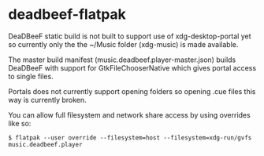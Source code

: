 # deadbeef-flatpak

DeaDBeeF static build is not built to support use of xdg-desktop-portal yet so currently only the the ~/Music folder (xdg-music) is made available.

The master build manifest (music.deadbeef.player-master.json) builds DeaDBeeF with support for GtkFileChooserNative which gives portal access to single files. 

Portals does not currently support opening folders so opening .cue files this way is currently broken.

You can allow full filesystem and network share access by using overrides like so:

    $ flatpak --user override --filesystem=host --filesystem=xdg-run/gvfs music.deadbeef.player

